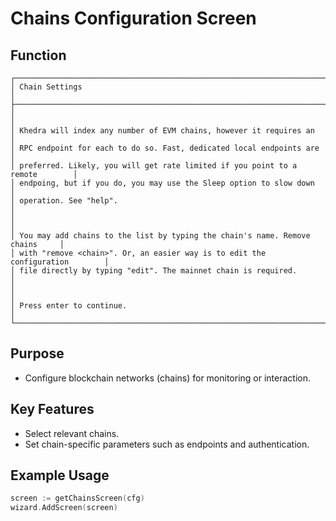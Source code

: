# Chains Configuration Screen

## Function

```ascii
┌──────────────────────────────────────────────────────────────────────────────┐
│ Chain Settings                                                               │
├──────────────────────────────────────────────────────────────────────────────┤
│                                                                              │
│ Khedra will index any number of EVM chains, however it requires an           │
│ RPC endpoint for each to do so. Fast, dedicated local endpoints are          │
│ preferred. Likely, you will get rate limited if you point to a remote        │
│ endpoing, but if you do, you may use the Sleep option to slow down           │
│ operation. See "help".                                                       │
│                                                                              │
│ You may add chains to the list by typing the chain's name. Remove chains     │
│ with "remove <chain>". Or, an easier way is to edit the configuration        │
│ file directly by typing "edit". The mainnet chain is required.               │
│                                                                              │
│ Press enter to continue.                                                     │
└──────────────────────────────────────────────────────────────────────────────┘
```

## Purpose

- Configure blockchain networks (chains) for monitoring or interaction.

## Key Features

- Select relevant chains.
- Set chain-specific parameters such as endpoints and authentication.

## Example Usage

```go
screen := getChainsScreen(cfg)
wizard.AddScreen(screen)
```
